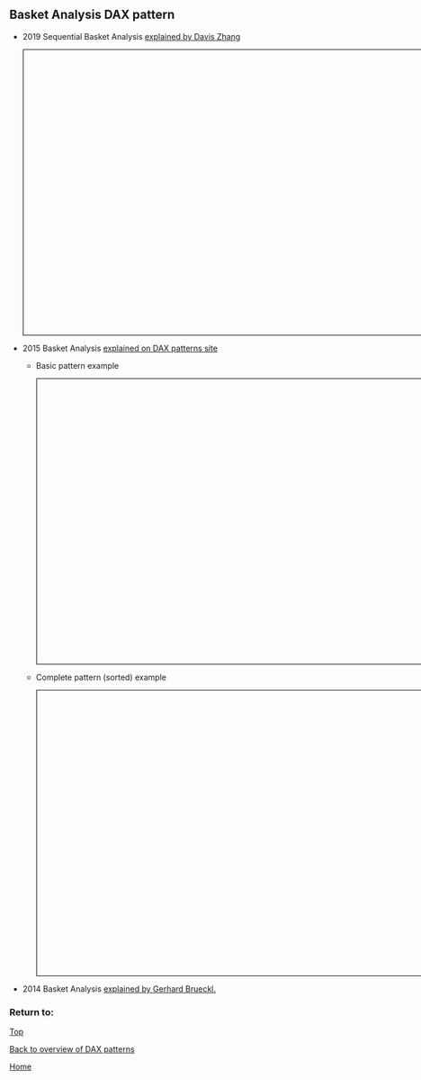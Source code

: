<style>
    iframe {
      border: 1px solid black;
      width: 800px;
      height: 506px;
    }
</style>


## Basket Analysis DAX pattern

- 2019 Sequential Basket Analysis [explained by Davis Zhang](https://www.linkedin.com/pulse/explore-potential-products-through-customers-purchase-davis-zhang)

    <iframe id="iframe-sba-1" title="sequential-basket-analysis-1" importance="low" allow="fullscreen"
    src=""></iframe>

- 2015 Basket Analysis [explained on DAX patterns site](https://www.daxpatterns.com/basket-analysis/)

  - Basic pattern example
    
    <iframe id="iframe-ba-1" title="basket-analysis-1" importance="low" allow="fullscreen"
    src=""></iframe>
    

  - Complete pattern (sorted) example
    
    <iframe id="iframe-ba-2" title="basket-analysis-2" importance="low"  allow="fullscreen" 
    src=""></iframe>

- 2014 Basket Analysis [explained by Gerhard Brueckl.](https://blog.gbrueckl.at/2014/02/applied-basket-analysis-in-power-pivot-using-dax/)

    

### Return to: 
[Top](#basket-analysis-dax-pattern)
  
[Back to overview of DAX patterns](/Power-BI-samples-DAX-patterns/)
  
[Home](/.)
